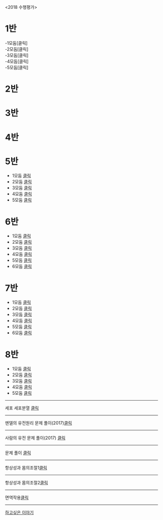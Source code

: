  
<2018 수행평가>  
# 1반
-1모둠[클릭]  
-2모둠[클릭]  
-3모둠[클릭]  
-4모둠[클릭]  
-5모둠[클릭]  

# 2반
# 3반
# 4반
# 5반  
- 1모둠 [클릭](https://youtu.be/jxuqN70p-mE) 
- 2모둠 [클릭](https://youtu.be/Szu7-1cgXBY)
- 3모둠 [클릭](https://youtu.be/CheEidwcbnw)
- 4모둠 [클릭](https://youtu.be/yy87fwpyKLM)
- 5모둠 [클릭](https://youtu.be/nc6RMNLGS8Q)    

# 6반      
- 1모둠 [클릭](https://youtu.be/8QIml9DVWM0)  
- 2모둠 [클릭](https://youtu.be/Fl-2KRBe5Mk)  
- 3모둠 [클릭](https://youtu.be/GOV7sCgDFkY)  
- 4모둠 [클릭](https://youtu.be/kSs-y24r45s)    
- 5모둠 [클릭](https://youtu.be/tqrlr0T4mZ8)   
- 6모둠 [클릭](https://youtu.be/7m-SPnTeImg)  

# 7반  
- 1모둠 [클릭](https://youtu.be/V6lQ9rK2cxM)   
- 2모둠 [클릭](https://youtu.be/T-k6VnyipVs)  
- 3모둠 [클릭](https://youtu.be/YqdFg8tJH2M)   
- 4모둠 [클릭](https://youtu.be/0D_sxJ0z2-g)   
- 5모둠 [클릭](https://youtu.be/VaGiNHtl21g)  
- 6모둠 [클릭](https://youtu.be/KDCrVlfA6KA)    

# 8반  
- 1모둠 [클릭](https://youtu.be/8zL-cnQYPoQ)   
- 2모둠 [클릭](https://youtu.be/OH7sJKxVUNo)  
- 3모둠 [클릭](https://youtu.be/PVp9AaqJxDw)   
- 4모둠 [클릭](https://youtu.be/qPz_Zg3C3bI)   
- 5모둠 [클릭](https://youtu.be/UPUHZPQmftM)   

***  



세포 세포분열 [클릭](https://youtu.be/ag-y_Ix0eHw)    
***  
멘델의 유전원리 문제 풀이(2017)[클릭](https://youtu.be/N_FI_YIA5Yw)    
***  
사람의 유전 문제 풀이(2017) [클릭](https://youtu.be/UHtfhYY9v_o)      
***  
문제 풀이 [클릭](https://youtu.be/gt6QWPhgipM)  
***   

항상성과 몸의조절1[클릭](https://youtu.be/_iG46Am9IFM)   
***   
항상성과 몸의조절2[클릭](https://youtu.be/ycIynM7INOA)   
***

면역작용[클릭](https://youtu.be/_u_CtA4ppSM)   

***   

[하고싶은 이야기](http://padlet.com/dreamkii816/25)
